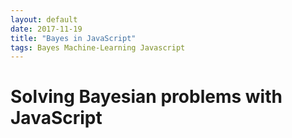 ```yaml
---
layout: default
date: 2017-11-19
title: "Bayes in JavaScript"
tags: Bayes Machine-Learning Javascript
---
```


# Solving Bayesian problems with JavaScript

<script async src="//jsfiddle.net/waltherg/yqn9ycnb/embed/js,html,result,resources/"></script>
